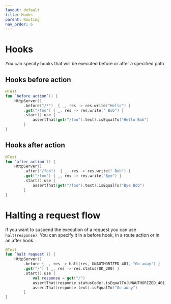 ```yaml
---
layout: default
title: Hooks
parent: Routing
nav_order: 6
---
```


# Hooks
You can specify hooks that will be executed before or after a specified path

## Hooks before action
```kotlin
@Test
fun `before action`() {
    HttpServer()
        .before("/*")  { _, res -> res.write("Hello") }
        .get("/foo") { _, res -> res.write(" Bob") }
        .start().use {
            assertThat(get("/foo").text).isEqualTo("Hello Bob")
        }
}
```

## Hooks after action
```kotlin
@Test
fun `after action`() {
    HttpServer()
        .after("/foo")  { _, res -> res.write(" Bob") }
        .get("/foo") { _, res -> res.write("Bye") }
        .start().use {
            assertThat(get("/foo").text).isEqualTo("Bye Bob")
        }
}
```

# Halting a request flow
If you want to suspend the execution of a request you can use `halt(response)`. You can specify it in a before hook, in a route action or in an after hook.

```kotlin
@Test
fun `halt request`() {
    HttpServer()
        .before { _, res -> halt(res, UNAUTHORIZED_401, "Go away") }
        .get("/") { _, res -> res.status(OK_200) }
        .start().use {
            val response = get("/")
            assertThat(response.statusCode).isEqualTo(UNAUTHORIZED_401)
            assertThat(response.text).isEqualTo("Go away")
        }
}
```